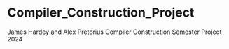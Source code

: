 # Compiler_Construction_Project
James Hardey and Alex Pretorius Compiler Construction Semester Project 2024

